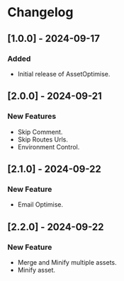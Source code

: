 # Changelog

## [1.0.0] - 2024-09-17
### Added
- Initial release of AssetOptimise.

## [2.0.0] - 2024-09-21
### New Features
- Skip Comment.
- Skip Routes Urls.
- Environment Control.

## [2.1.0] - 2024-09-22
### New Feature
- Email Optimise.

## [2.2.0] - 2024-09-22
### New Feature
- Merge and Minify multiple assets.
- Minify asset.
